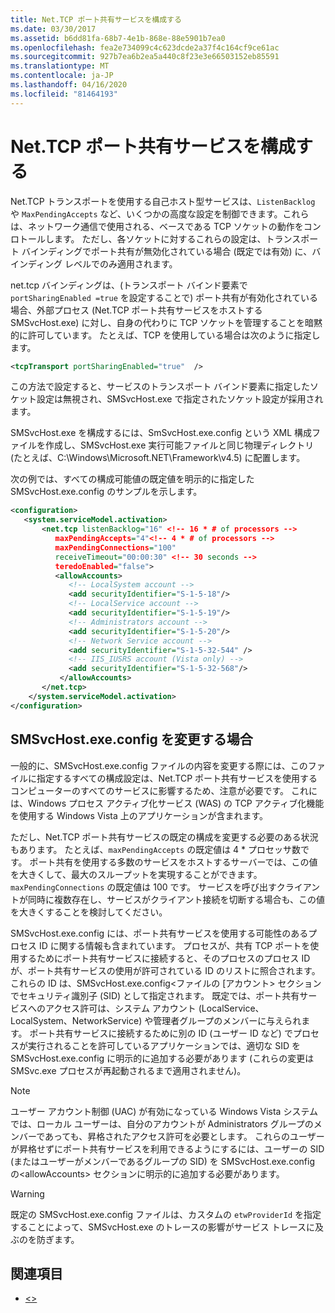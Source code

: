 ```yaml
---
title: Net.TCP ポート共有サービスを構成する
ms.date: 03/30/2017
ms.assetid: b6dd81fa-68b7-4e1b-868e-88e5901b7ea0
ms.openlocfilehash: fea2e734099c4c623dcde2a37f4c164cf9ce61ac
ms.sourcegitcommit: 927b7ea6b2ea5a440c8f23e3e66503152eb85591
ms.translationtype: MT
ms.contentlocale: ja-JP
ms.lasthandoff: 04/16/2020
ms.locfileid: "81464193"
---
```

# <a name="configuring-the-nettcp-port-sharing-service"></a>Net.TCP ポート共有サービスを構成する
Net.TCP トランスポートを使用する自己ホスト型サービスは、`ListenBacklog` や `MaxPendingAccepts` など、いくつかの高度な設定を制御できます。これらは、ネットワーク通信で使用される、ベースである TCP ソケットの動作をコンロトールします。 ただし、各ソケットに対するこれらの設定は、トランスポート バインディングでポート共有が無効化されている場合 (既定では有効) に、バインディング レベルでのみ適用されます。  
  
 net.tcp バインディングは、(トランスポート バインド要素で `portSharingEnabled =true` を設定することで) ポート共有が有効化されている場合、外部プロセス (Net.TCP ポート共有サービスをホストする SMSvcHost.exe) に対し、自身の代わりに TCP ソケットを管理することを暗黙的に許可しています。 たとえば、TCP を使用している場合は次のように指定します。  
  
```xml  
<tcpTransport portSharingEnabled="true"  />  
```  
  
 この方法で設定すると、サービスのトランスポート バインド要素に指定したソケット設定は無視され、SMSvcHost.exe で指定されたソケット設定が採用されます。  
  
 SMSvcHost.exe を構成するには、SmSvcHost.exe.config という XML 構成ファイルを作成し、SMSvcHost.exe 実行可能ファイルと同じ物理ディレクトリ (たとえば、C:\Windows\Microsoft.NET\Framework\v4.5) に配置します。  
  
 次の例では、すべての構成可能値の既定値を明示的に指定した SMSvcHost.exe.config のサンプルを示します。  
  
```xml  
<configuration>  
   <system.serviceModel.activation>  
       <net.tcp listenBacklog="16" <!-- 16 * # of processors -->  
          maxPendingAccepts="4"<!-- 4 * # of processors -->  
          maxPendingConnections="100"  
          receiveTimeout="00:00:30" <!-- 30 seconds -->  
          teredoEnabled="false">  
          <allowAccounts>  
             <!-- LocalSystem account -->  
             <add securityIdentifier="S-1-5-18"/>  
             <!-- LocalService account -->  
             <add securityIdentifier="S-1-5-19"/>  
             <!-- Administrators account -->  
             <add securityIdentifier="S-1-5-20"/>  
             <!-- Network Service account -->  
             <add securityIdentifier="S-1-5-32-544" />  
             <!-- IIS_IUSRS account (Vista only) -->  
             <add securityIdentifier="S-1-5-32-568"/>  
           </allowAccounts>  
       </net.tcp>  
    </system.serviceModel.activation>
</configuration>  
```  
  
## <a name="when-to-modify-smsvchostexeconfig"></a>SMSvcHost.exe.config を変更する場合  
 一般的に、SMSvcHost.exe.config ファイルの内容を変更する際には、このファイルに指定するすべての構成設定は、Net.TCP ポート共有サービスを使用するコンピューターのすべてのサービスに影響するため、注意が必要です。 これには、Windows プロセス アクティブ化サービス (WAS) の TCP アクティブ化機能を使用する Windows Vista 上のアプリケーションが含まれます。  
  
 ただし、Net.TCP ポート共有サービスの既定の構成を変更する必要のある状況もあります。 たとえば、`maxPendingAccepts` の既定値は 4 * プロセッサ数です。 ポート共有を使用する多数のサービスをホストするサーバーでは、この値を大きくして、最大のスループットを実現することができます。 `maxPendingConnections` の既定値は 100 です。 サービスを呼び出すクライアントが同時に複数存在し、サービスがクライアント接続を切断する場合も、この値を大きくすることを検討してください。  
  
 SMSvcHost.exe.config には、ポート共有サービスを使用する可能性のあるプロセス ID に関する情報も含まれています。 プロセスが、共有 TCP ポートを使用するためにポート共有サービスに接続すると、そのプロセスのプロセス ID が、ポート共有サービスの使用が許可されている ID のリストに照合されます。 これらの ID は、SMSvcHost.exe.config\<ファイルの [アカウント> セクションでセキュリティ識別子 (SID) として指定されます。 既定では、ポート共有サービスへのアクセス許可は、システム アカウント (LocalService、LocalSystem、NetworkService) や管理者グループのメンバーに与えられます。 ポート共有サービスに接続するために別の ID (ユーザー ID など) でプロセスが実行されることを許可しているアプリケーションでは、適切な SID を SMSvcHost.exe.config に明示的に追加する必要があります (これらの変更は SMSvc.exe プロセスが再起動されるまで適用されません)。  
  
> [!NOTE]
> ユーザー アカウント制御 (UAC) が有効になっている Windows Vista システムでは、ローカル ユーザーは、自分のアカウントが Administrators グループのメンバーであっても、昇格されたアクセス許可を必要とします。 これらのユーザーが昇格せずにポート共有サービスを利用できるようにするには、ユーザーの SID (またはユーザーがメンバーであるグループの SID) を SMSvcHost.exe.config の\<allowAccounts> セクションに明示的に追加する必要があります。  
  
> [!WARNING]
> 既定の SMSvcHost.exe.config ファイルは、カスタムの `etwProviderId` を指定することによって、SMSvcHost.exe のトレースの影響がサービス トレースに及ぶのを防ぎます。  
  
## <a name="see-also"></a>関連項目

- [\<>](../../../../docs/framework/configure-apps/file-schema/wcf/net-tcp.md)
